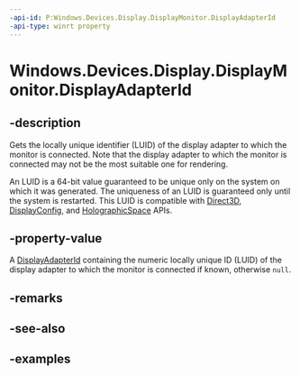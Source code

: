 ```yaml
---
-api-id: P:Windows.Devices.Display.DisplayMonitor.DisplayAdapterId
-api-type: winrt property
---
```


<!-- Property syntax.
public DisplayAdapterId DisplayAdapterId { get; }
-->

# Windows.Devices.Display.DisplayMonitor.DisplayAdapterId

## -description
Gets the locally unique identifier (LUID) of the display adapter to which the monitor is connected. Note that the display adapter to which the monitor is connected may not be the most suitable one for rendering.

An LUID is a 64-bit value guaranteed to be unique only on the system on which it was generated. The uniqueness of an LUID is guaranteed only until the system is restarted. This LUID is compatible with [Direct3D](https://msdn.microsoft.com/library/windows/desktop/hh309466), [DisplayConfig](https://msdn.microsoft.com/library/windows/hardware/ff553954), and [HolographicSpace](../windows.graphics.holographic/holographicspace.md) APIs.

## -property-value
A [DisplayAdapterId](../windows.graphics/displayadapterid.md) containing the numeric locally unique ID (LUID) of the display adapter to which the monitor is connected if known, otherwise `null`.

## -remarks

## -see-also

## -examples

